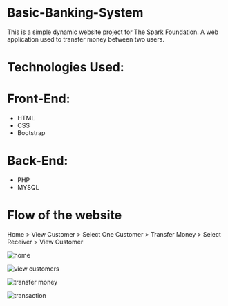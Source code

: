 # Basic-Banking-System
This is a simple dynamic website project for  The Spark Foundation. A web application used to transfer money between two users.
# Technologies Used:
# Front-End:
* HTML
* CSS
* Bootstrap
# Back-End:
* PHP
* MYSQL
# Flow of the website
Home > View Customer > Select One Customer > Transfer Money > Select Receiver > View Customer

![home](https://user-images.githubusercontent.com/21354713/145665844-2dccc65c-d129-44a5-8d17-e92ab4982466.png)

![view customers](https://user-images.githubusercontent.com/21354713/145665879-4b8bec63-6e4e-4add-8f09-039a409b89eb.png)

![transfer money](https://user-images.githubusercontent.com/21354713/145665917-8888e347-95eb-492e-9e15-33d6ef076967.png)

![transaction](https://user-images.githubusercontent.com/21354713/145665927-4296e481-9bf1-481f-b0d1-7872f76de120.png)

